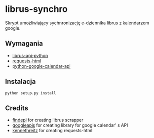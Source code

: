 # librus-synchro
Skrypt umożliwiający sychnronizację e-dziennika librus z kalendarzem google.

## Wymagania
- [librus-api-python](https://github.com/synnek1337/librus-api-python)
- [requests-html](https://html.python-requests.org)
- [python-google-calendar-api](https://pypi.org/project/python-google-calendar-api/)

## Instalacja
```python setup.py install```

## Credits
- [findepi](https://github.com/findepi) for creating librus scrapper
- [googleapis](https://github.com/googleapis) for creating library for google calendar' s API
- [kennethreitz](https://github.com/kennethreitz) for creating requests-html